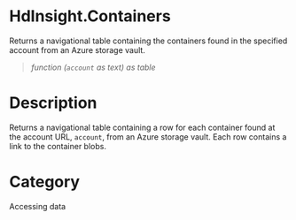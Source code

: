 ﻿# HdInsight.Containers
Returns a navigational table containing the containers found in the specified account from an Azure storage vault.
> _function (<code>account</code> as text) as table_
# Description 
Returns a navigational table containing a row for each container found at the account URL, <code>account</code>, from an Azure storage vault. Each row contains a link to the container blobs.

# Category 
Accessing data
